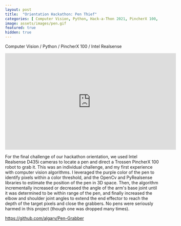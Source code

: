 ```yaml
---
layout: post
title:  "Orientation Hackathon: Pen Thief"
categories: [ Computer Vision, Python, Hack-a-Thon 2021, PincherX 100, Intel Realsense ]
image: assets/images/pen.gif
featured: true
hidden: true
---
```

Computer Vision / Python / PincherX 100 / Intel Realsense

<iframe width="560" height="315" src="https://www.youtube.com/embed/xA6W0VcwkKw" title="YouTube video player" frameborder="0" allow="accelerometer; autoplay; clipboard-write; encrypted-media; gyroscope; picture-in-picture" allowfullscreen></iframe>

For the final challenge of our hackathon orientation, we used Intel Realsense D435i cameras to locate a pen and direct a Trossen PincherX 100 robot to grab it. This was an individual challenge, and my first experience with computer vision algorithms. I leveraged the purple color of the pen to identify pixels within a color threshold, and the OpenCv and PyRealsense libraries to estimate the position of the pen in 3D space. Then, the algorithm incrementally increased or decreased the angle of the arm's base joint until it was determined to be within range of the pen, and finally increased the elbow and shoulder joint angles to extend the end effector to reach the depth of the target pixels and close the grabbers. No pens were seriously harmed in this project (though one was dropped many times).

https://github.com/algarv/Pen-Grabber